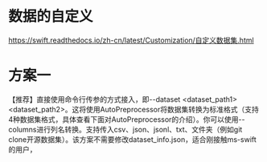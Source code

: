 # 数据的自定义
https://swift.readthedocs.io/zh-cn/latest/Customization/自定义数据集.html

# 方案一
【推荐】直接使用命令行传参的方式接入，即--dataset <dataset_path1> <dataset_path2>。这将使用AutoPreprocessor将数据集转换为标准格式（支持4种数据集格式，具体查看下面对AutoPreprocessor的介绍）。你可以使用--columns进行列名转换。支持传入csv、json、jsonl、txt、文件夹（例如git clone开源数据集）。该方案不需要修改dataset_info.json，适合刚接触ms-swift的用户，

# 